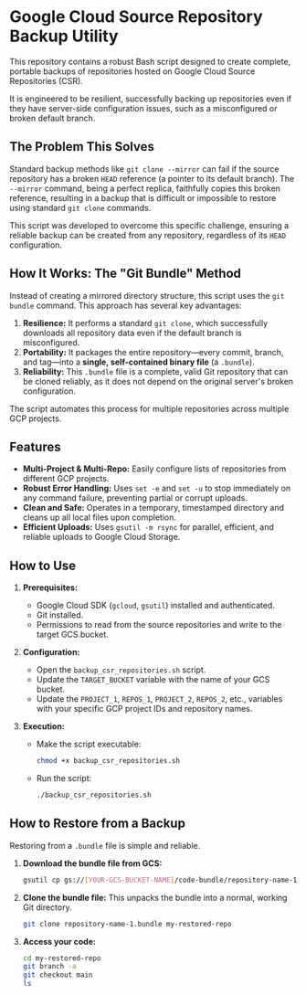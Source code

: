 # Google Cloud Source Repository Backup Utility

This repository contains a robust Bash script designed to create complete, portable backups of repositories hosted on Google Cloud Source Repositories (CSR).

It is engineered to be resilient, successfully backing up repositories even if they have server-side configuration issues, such as a misconfigured or broken default branch.

## The Problem This Solves

Standard backup methods like `git clone --mirror` can fail if the source repository has a broken `HEAD` reference (a pointer to its default branch). The `--mirror` command, being a perfect replica, faithfully copies this broken reference, resulting in a backup that is difficult or impossible to restore using standard `git clone` commands.

This script was developed to overcome this specific challenge, ensuring a reliable backup can be created from any repository, regardless of its `HEAD` configuration.

## How It Works: The "Git Bundle" Method

Instead of creating a mirrored directory structure, this script uses the `git bundle` command. This approach has several key advantages:

1.  **Resilience:** It performs a standard `git clone`, which successfully downloads all repository data even if the default branch is misconfigured.
2.  **Portability:** It packages the entire repository—every commit, branch, and tag—into a **single, self-contained binary file** (a `.bundle`).
3.  **Reliability:** This `.bundle` file is a complete, valid Git repository that can be cloned reliably, as it does not depend on the original server's broken configuration.

The script automates this process for multiple repositories across multiple GCP projects.

## Features

- **Multi-Project & Multi-Repo:** Easily configure lists of repositories from different GCP projects.
- **Robust Error Handling:** Uses `set -e` and `set -u` to stop immediately on any command failure, preventing partial or corrupt uploads.
- **Clean and Safe:** Operates in a temporary, timestamped directory and cleans up all local files upon completion.
- **Efficient Uploads:** Uses `gsutil -m rsync` for parallel, efficient, and reliable uploads to Google Cloud Storage.

## How to Use

1.  **Prerequisites:**
    -   Google Cloud SDK (`gcloud`, `gsutil`) installed and authenticated.
    -   Git installed.
    -   Permissions to read from the source repositories and write to the target GCS bucket.

2.  **Configuration:**
    -   Open the `backup_csr_repositories.sh` script.
    -   Update the `TARGET_BUCKET` variable with the name of your GCS bucket.
    -   Update the `PROJECT_1`, `REPOS_1`, `PROJECT_2`, `REPOS_2`, etc., variables with your specific GCP project IDs and repository names.

3.  **Execution:**
    -   Make the script executable:
        ```bash
        chmod +x backup_csr_repositories.sh
        ```
    -   Run the script:
        ```bash
        ./backup_csr_repositories.sh
        ```

## How to Restore from a Backup

Restoring from a `.bundle` file is simple and reliable.

1.  **Download the bundle file from GCS:**
    ```bash
    gsutil cp gs://[YOUR-GCS-BUCKET-NAME]/code-bundle/repository-name-1.bundle .
    ```

2.  **Clone the bundle file:**
    This unpacks the bundle into a normal, working Git directory.
    ```bash
    git clone repository-name-1.bundle my-restored-repo
    ```

3.  **Access your code:**
    ```bash
    cd my-restored-repo
    git branch -a
    git checkout main
    ls
    ```
